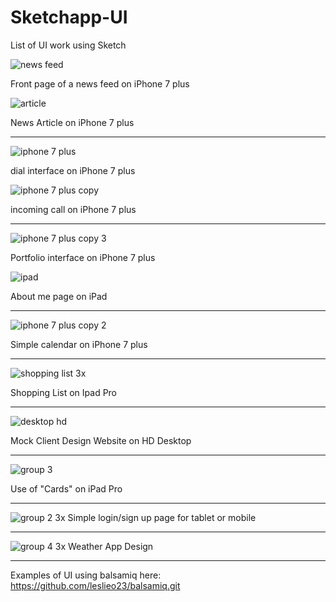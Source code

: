 # Sketchapp-UI
List of UI work using Sketch



![news feed](https://user-images.githubusercontent.com/14809215/31132830-ced97264-a82b-11e7-97f6-c2db818db896.png)

Front page of a news feed on iPhone 7 plus


![article](https://user-images.githubusercontent.com/14809215/31152445-18040eac-a86a-11e7-89c6-beaa22385457.png)


News Article on iPhone 7 plus

________________________________________________________


![iphone 7 plus](https://user-images.githubusercontent.com/14809215/31152153-d65e14a8-a868-11e7-812c-9fea4906a0a0.png)

dial interface on iPhone 7 plus


![iphone 7 plus copy](https://user-images.githubusercontent.com/14809215/31152160-dd5adfac-a868-11e7-9302-f1555e12d9cf.png)

incoming call on iPhone 7 plus

____________________________________________________________

![iphone 7 plus copy 3](https://user-images.githubusercontent.com/14809215/31152252-4645afe2-a869-11e7-87d7-c441c83a3c9e.png)

Portfolio interface on iPhone 7 plus


![ipad](https://user-images.githubusercontent.com/14809215/31152255-486be728-a869-11e7-8f99-9b3040781c0c.png)

About me page on iPad

__________________________________________________________________

![iphone 7 plus copy 2](https://user-images.githubusercontent.com/14809215/31152573-c8eec266-a86a-11e7-98fc-82b04bd0b572.png)

Simple calendar on iPhone 7 plus
____________________________________________________________________
![shopping list 3x](https://user-images.githubusercontent.com/14809215/31176149-d2a40350-a8df-11e7-8718-119e4f858013.png)

Shopping List on Ipad Pro
_______________________________________________________________________
![desktop hd](https://user-images.githubusercontent.com/14809215/31204811-a1c22486-a93b-11e7-98f6-86c2024d387c.png)

Mock Client Design Website on HD Desktop
_______________________________________________________________________

![group 3](https://user-images.githubusercontent.com/14809215/31252209-7365891c-a9ee-11e7-9ee3-0aecbca37bd6.png)

Use of "Cards" on iPad Pro
_______________________________________________________________________
![group 2 3x](https://user-images.githubusercontent.com/14809215/31257118-cd0f42bc-aa04-11e7-91a3-eccefb94042e.png)
Simple login/sign up page for tablet or mobile
_______________________________________________________________________
![group 4 3x](https://user-images.githubusercontent.com/14809215/31458802-2c306080-ae8f-11e7-919e-02a389eab783.png)
Weather App Design 
_______________________________________________________________________
Examples of UI using balsamiq here: https://github.com/leslieo23/balsamiq.git

